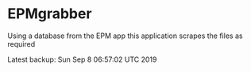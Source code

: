 # EPMgrabber
Using a database from the EPM app this application scrapes the files as required


Latest backup: Sun Sep 8 06:57:02 UTC 2019
